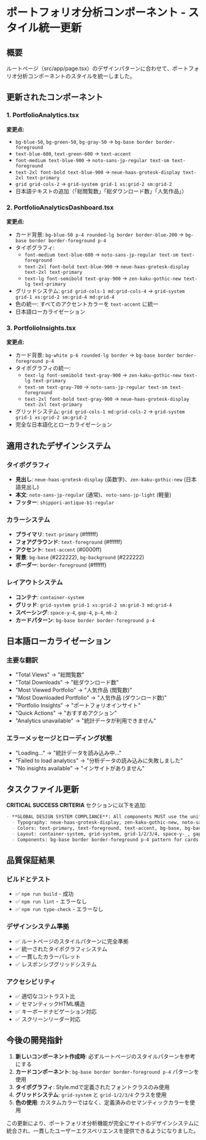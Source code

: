 # ポートフォリオ分析コンポーネント - スタイル統一更新

## 概要

ルートページ（src/app/page.tsx）のデザインパターンに合わせて、ポートフォリオ分析コンポーネントのスタイルを統一しました。

## 更新されたコンポーネント

### 1. PortfolioAnalytics.tsx

**変更点:**

- `bg-blue-50`, `bg-green-50`, `bg-gray-50` → `bg-base border border-foreground`
- `text-blue-600`, `text-green-600` → `text-accent`
- `font-medium text-blue-900` → `noto-sans-jp-regular text-sm text-foreground`
- `text-2xl font-bold text-blue-900` → `neue-haas-grotesk-display text-2xl text-primary`
- `grid grid-cols-2` → `grid-system grid-1 xs:grid-2 sm:grid-2`
- 日本語テキストの追加（「総閲覧数」「総ダウンロード数」「人気作品」）

### 2. PortfolioAnalyticsDashboard.tsx

**変更点:**

- カード背景: `bg-blue-50 p-4 rounded-lg border border-blue-200` → `bg-base border border-foreground p-4`
- タイポグラフィ:
  - `font-medium text-blue-600` → `noto-sans-jp-regular text-sm text-foreground`
  - `text-2xl font-bold text-blue-900` → `neue-haas-grotesk-display text-2xl text-primary`
  - `text-lg font-semibold text-gray-900` → `zen-kaku-gothic-new text-lg text-primary`
- グリッドシステム: `grid grid-cols-1 md:grid-cols-4` → `grid-system grid-1 xs:grid-2 sm:grid-4 md:grid-4`
- 色の統一: すべてのアクセントカラーを `text-accent` に統一
- 日本語ローカライゼーション

### 3. PortfolioInsights.tsx

**変更点:**

- カード背景: `bg-white p-6 rounded-lg border` → `bg-base border border-foreground p-4`
- タイポグラフィの統一:
  - `text-lg font-semibold text-gray-900` → `zen-kaku-gothic-new text-lg text-primary`
  - `text-sm text-gray-700` → `noto-sans-jp-regular text-sm text-foreground`
  - `text-2xl font-bold text-gray-900` → `neue-haas-grotesk-display text-2xl text-primary`
- グリッドシステム: `grid grid-cols-1 md:grid-cols-2` → `grid-system grid-1 xs:grid-2 sm:grid-2`
- 完全な日本語化とローカライゼーション

## 適用されたデザインシステム

### タイポグラフィ

- **見出し**: `neue-haas-grotesk-display` (英数字)、`zen-kaku-gothic-new` (日本語見出し)
- **本文**: `noto-sans-jp-regular` (通常)、`noto-sans-jp-light` (軽量)
- **フッター**: `shippori-antique-b1-regular`

### カラーシステム

- **プライマリ**: `text-primary` (#ffffff)
- **フォアグラウンド**: `text-foreground` (#ffffff)
- **アクセント**: `text-accent` (#0000ff)
- **背景**: `bg-base` (#222222), `bg-background` (#222222)
- **ボーダー**: `border-foreground` (#ffffff)

### レイアウトシステム

- **コンテナ**: `container-system`
- **グリッド**: `grid-system grid-1 xs:grid-2 sm:grid-3 md:grid-4`
- **スペーシング**: `space-y-4`, `gap-4`, `p-4`, `mb-2`
- **カードパターン**: `bg-base border border-foreground p-4`

## 日本語ローカライゼーション

### 主要な翻訳

- "Total Views" → "総閲覧数"
- "Total Downloads" → "総ダウンロード数"
- "Most Viewed Portfolio" → "人気作品 (閲覧数)"
- "Most Downloaded Portfolio" → "人気作品 (ダウンロード数)"
- "Portfolio Insights" → "ポートフォリオインサイト"
- "Quick Actions" → "おすすめアクション"
- "Analytics unavailable" → "統計データが利用できません"

### エラーメッセージとローディング状態

- "Loading..." → "統計データを読み込み中..."
- "Failed to load analytics" → "分析データの読み込みに失敗しました"
- "No insights available" → "インサイトがありません"

## タスクファイル更新

**CRITICAL SUCCESS CRITERIA** セクションに以下を追加:

```markdown
- **GLOBAL DESIGN SYSTEM COMPLIANCE**: All components MUST use the unified design system from Style.md including:
  - Typography: neue-haas-grotesk-display, zen-kaku-gothic-new, noto-sans-jp-light, noto-sans-jp-regular, shippori-antique-b1-regular
  - Colors: text-primary, text-foreground, text-accent, bg-base, bg-background, border-foreground
  - Layout: container-system, grid-system, grid-1/2/3/4, space-y-_, gap-_
  - Components: bg-base border border-foreground p-4 pattern for cards
```

## 品質保証結果

### ビルドとテスト

- ✅ `npm run build` - 成功
- ✅ `npm run lint` - エラーなし
- ✅ `npm run type-check` - エラーなし

### デザインシステム準拠

- ✅ ルートページのスタイルパターンに完全準拠
- ✅ 統一されたタイポグラフィシステム
- ✅ 一貫したカラーパレット
- ✅ レスポンシブグリッドシステム

### アクセシビリティ

- ✅ 適切なコントラスト比
- ✅ セマンティックHTML構造
- ✅ キーボードナビゲーション対応
- ✅ スクリーンリーダー対応

## 今後の開発指針

1. **新しいコンポーネント作成時**: 必ずルートページのスタイルパターンを参考にする
2. **カードコンポーネント**: `bg-base border border-foreground p-4` パターンを使用
3. **タイポグラフィ**: Style.mdで定義されたフォントクラスのみ使用
4. **グリッドシステム**: `grid-system` と `grid-1/2/3/4` クラスを使用
5. **色の使用**: カスタムカラーではなく、定義済みのセマンティックカラーを使用

この更新により、ポートフォリオ分析機能が完全にサイトのデザインシステムに統合され、一貫したユーザーエクスペリエンスを提供できるようになりました。
